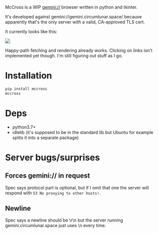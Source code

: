 McCross is a WIP [gemini://](https://gemini.circumlunar.space/) browser
written in python and tkinter.

It's developed against gemini://gemini.circumlunar.space/ because apparently
that's the only server with a valid, CA-approved TLS cert.

It currently looks like this:

![](https://p.caophim.net/84.png)

Happy-path fetching and rendering already works.
Clicking on links isn't implemented yet though.
I'm still figuring out stuff as I go.

# Installation

```sh
pip install mccross
mccross
```

# Deps

- python3.7+
- idlelib (it's supposed to be in the standard lib but Ubuntu for example
  splits it into a separate package)

# Server bugs/surprises

## Forces gemini:// in request

Spec says protocol part is optional, but if I omit that one the server will
respond with `53 No proxying to other hosts!`.

## Newline

Spec says a newline should be \r\n but the server running
gemini.circumlunar.space just uses \n every time.
